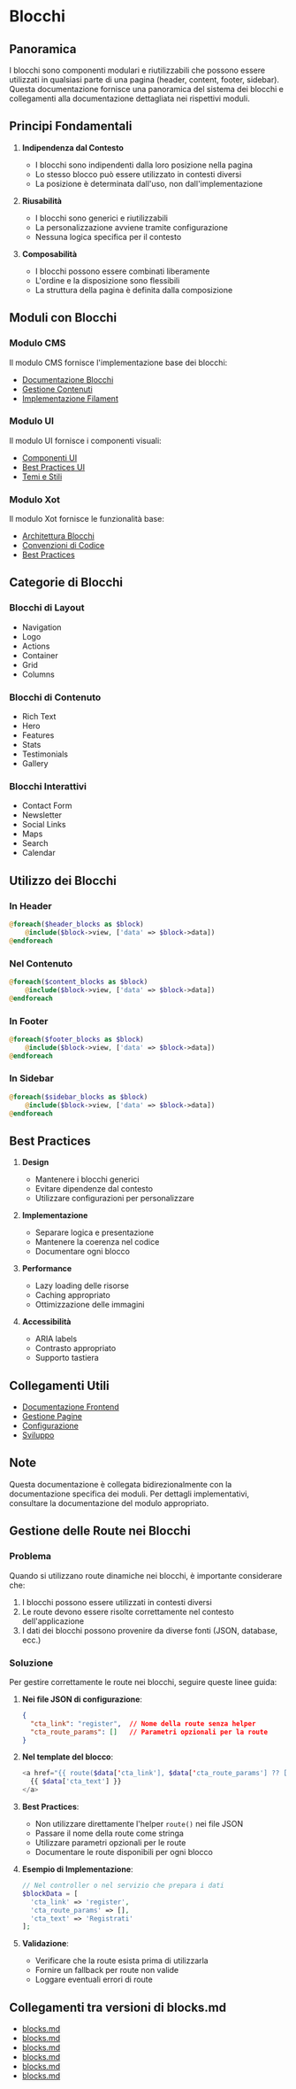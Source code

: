 # Blocchi

## Panoramica
I blocchi sono componenti modulari e riutilizzabili che possono essere utilizzati in qualsiasi parte di una pagina (header, content, footer, sidebar). Questa documentazione fornisce una panoramica del sistema dei blocchi e collegamenti alla documentazione dettagliata nei rispettivi moduli.

## Principi Fondamentali

1. **Indipendenza dal Contesto**
   - I blocchi sono indipendenti dalla loro posizione nella pagina
   - Lo stesso blocco può essere utilizzato in contesti diversi
   - La posizione è determinata dall'uso, non dall'implementazione

2. **Riusabilità**
   - I blocchi sono generici e riutilizzabili
   - La personalizzazione avviene tramite configurazione
   - Nessuna logica specifica per il contesto

3. **Composabilità**
   - I blocchi possono essere combinati liberamente
   - L'ordine e la disposizione sono flessibili
   - La struttura della pagina è definita dalla composizione

## Moduli con Blocchi

### Modulo CMS
Il modulo CMS fornisce l'implementazione base dei blocchi:
- [Documentazione Blocchi](../laravel/Modules/Cms/docs/blocks/content-blocks.md)
- [Gestione Contenuti](../laravel/Modules/Cms/docs/content-storage.md)
- [Implementazione Filament](../laravel/Modules/Cms/docs/filament-resources.md)

### Modulo UI
Il modulo UI fornisce i componenti visuali:
- [Componenti UI](../laravel/Modules/UI/docs/components/README.md)
- [Best Practices UI](../laravel/Modules/UI/docs/best-practices.md)
- [Temi e Stili](../laravel/Modules/UI/docs/themes/README.md)

### Modulo Xot
Il modulo Xot fornisce le funzionalità base:
- [Architettura Blocchi](../laravel/Modules/Xot/docs/blocks/README.md)
- [Convenzioni di Codice](../laravel/Modules/Xot/docs/code-standards.md)
- [Best Practices](../laravel/Modules/Xot/docs/BEST-PRACTICES.md)

## Categorie di Blocchi

### Blocchi di Layout
- Navigation
- Logo
- Actions
- Container
- Grid
- Columns

### Blocchi di Contenuto
- Rich Text
- Hero
- Features
- Stats
- Testimonials
- Gallery

### Blocchi Interattivi
- Contact Form
- Newsletter
- Social Links
- Maps
- Search
- Calendar

## Utilizzo dei Blocchi

### In Header
```php
@foreach($header_blocks as $block)
    @include($block->view, ['data' => $block->data])
@endforeach
```

### Nel Contenuto
```php
@foreach($content_blocks as $block)
    @include($block->view, ['data' => $block->data])
@endforeach
```

### In Footer
```php
@foreach($footer_blocks as $block)
    @include($block->view, ['data' => $block->data])
@endforeach
```

### In Sidebar
```php
@foreach($sidebar_blocks as $block)
    @include($block->view, ['data' => $block->data])
@endforeach
```

## Best Practices

1. **Design**
   - Mantenere i blocchi generici
   - Evitare dipendenze dal contesto
   - Utilizzare configurazioni per personalizzare

2. **Implementazione**
   - Separare logica e presentazione
   - Mantenere la coerenza nel codice
   - Documentare ogni blocco

3. **Performance**
   - Lazy loading delle risorse
   - Caching appropriato
   - Ottimizzazione delle immagini

4. **Accessibilità**
   - ARIA labels
   - Contrasto appropriato
   - Supporto tastiera

## Collegamenti Utili

- [Documentazione Frontend](frontend.md)
- [Gestione Pagine](pages.md)
- [Configurazione](configuration.md)
- [Sviluppo](development.md)

## Note
Questa documentazione è collegata bidirezionalmente con la documentazione specifica dei moduli. Per dettagli implementativi, consultare la documentazione del modulo appropriato.

## Gestione delle Route nei Blocchi

### Problema
Quando si utilizzano route dinamiche nei blocchi, è importante considerare che:
1. I blocchi possono essere utilizzati in contesti diversi
2. Le route devono essere risolte correttamente nel contesto dell'applicazione
3. I dati dei blocchi possono provenire da diverse fonti (JSON, database, ecc.)

### Soluzione
Per gestire correttamente le route nei blocchi, seguire queste linee guida:

1. **Nei file JSON di configurazione**:
   ```json
   {
     "cta_link": "register",  // Nome della route senza helper
     "cta_route_params": []   // Parametri opzionali per la route
   }
   ```

2. **Nel template del blocco**:
   ```php
   <a href="{{ route($data['cta_link'], $data['cta_route_params'] ?? []) }}">
     {{ $data['cta_text'] }}
   </a>
   ```

3. **Best Practices**:
   - Non utilizzare direttamente l'helper `route()` nei file JSON
   - Passare il nome della route come stringa
   - Utilizzare parametri opzionali per le route
   - Documentare le route disponibili per ogni blocco

4. **Esempio di Implementazione**:
   ```php
   // Nel controller o nel servizio che prepara i dati
   $blockData = [
     'cta_link' => 'register',
     'cta_route_params' => [],
     'cta_text' => 'Registrati'
   ];
   ```

5. **Validazione**:
   - Verificare che la route esista prima di utilizzarla
   - Fornire un fallback per route non valide
   - Loggare eventuali errori di route

## Collegamenti tra versioni di blocks.md
* [blocks.md](../../../Xot/docs/blocks.md)
* [blocks.md](../../../User/docs/blocks.md)
* [blocks.md](../../../UI/docs/blocks.md)
* [blocks.md](../../../Cms/docs/blocks.md)
* [blocks.md](../../../../Themes/One/docs/blocks.md)
* [blocks.md](../../../../Themes/One/docs/components/blocks.md)

